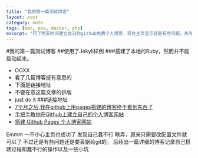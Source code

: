 ```yaml
---
title: "我的第一篇测试博客"
layout: post
category: note
tags: [mac, osx, docker, php]
excerpt: "花了两天时间建立自己的github免费个人博客，现在主页显示还是有些问题，先写第一篇博客记录搭建时参考的博客"
---
```


#我的第一篇测试博客
##使用了Jekyll样例
###搭建了本地的Ruby，然而并不能启动起来。
* OOXX
* 看了几篇博客挺有意思的
* 下面是链接地址
* 不要在意这篇文章的排版
* just do it
###链接地址
* [7个月之后,我在github上用pages搭建的博客终于看到东西了](https://blog.csdn.net/huyoo/article/details/22078565)
* [手把手教你在Github上建立自己的个人博客网站](https://blog.csdn.net/u012168038/article/details/77715439)
* [搭建 Github Pages 个人博客网站](https://blog.csdn.net/KNIGH_YUN/article/details/79774344)

Emmm 一不小心主页也成功了 发现自己蠢不行 瞎弄，原来只需要改配置文件就可以了 不过还是有些问题还是要丢锅给git的。
后续出一篇详细的博客记录自己搭建过程和蠢不行的操作以及一些小坑
